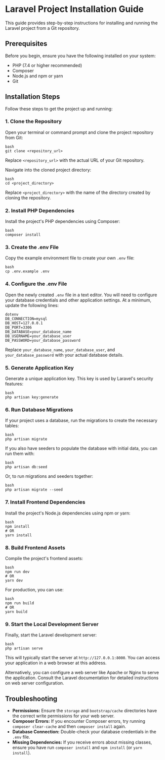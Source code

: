 # Laravel Project Installation Guide

This guide provides step-by-step instructions for installing and running the Laravel project from a Git repository.

## Prerequisites

Before you begin, ensure you have the following installed on your system:

*   PHP (7.4 or higher recommended)
*   Composer
*   Node.js and npm or yarn
*   Git

## Installation Steps

Follow these steps to get the project up and running:

### 1. Clone the Repository

Open your terminal or command prompt and clone the project repository from Git:

```
bash
git clone <repository_url>
```
Replace `<repository_url>` with the actual URL of your Git repository.

Navigate into the cloned project directory:
```
bash
cd <project_directory>
```
Replace `<project_directory>` with the name of the directory created by cloning the repository.

### 2. Install PHP Dependencies

Install the project's PHP dependencies using Composer:
```
bash
composer install
```
### 3. Create the .env File

Copy the example environment file to create your own `.env` file:

```
bash
cp .env.example .env
```
### 4. Configure the .env File

Open the newly created `.env` file in a text editor. You will need to configure your database credentials and other application settings. At a minimum, update the following lines:
```
dotenv
DB_CONNECTION=mysql
DB_HOST=127.0.0.1
DB_PORT=3306
DB_DATABASE=your_database_name
DB_USERNAME=your_database_user
DB_PASSWORD=your_database_password
```
Replace `your_database_name`, `your_database_user`, and `your_database_password` with your actual database details.

### 5. Generate Application Key

Generate a unique application key. This key is used by Laravel's security features:
```
bash
php artisan key:generate
```
### 6. Run Database Migrations

If your project uses a database, run the migrations to create the necessary tables:
```
bash
php artisan migrate
```
If you also have seeders to populate the database with initial data, you can run them with:
```
bash
php artisan db:seed
```
Or, to run migrations and seeders together:
```
bash
php artisan migrate --seed
```
### 7. Install Frontend Dependencies

Install the project's Node.js dependencies using npm or yarn:
```
bash
npm install
# OR
yarn install
```
### 8. Build Frontend Assets

Compile the project's frontend assets:
```
bash
npm run dev
# OR
yarn dev
```
For production, you can use:
```
bash
npm run build
# OR
yarn build
```
### 9. Start the Local Development Server

Finally, start the Laravel development server:
```
bash
php artisan serve
```
This will typically start the server at `http://127.0.0.1:8000`. You can access your application in a web browser at this address.

Alternatively, you can configure a web server like Apache or Nginx to serve the application. Consult the Laravel documentation for detailed instructions on web server configuration.

## Troubleshooting

*   **Permissions:** Ensure the `storage` and `bootstrap/cache` directories have the correct write permissions for your web server.
*   **Composer Errors:** If you encounter Composer errors, try running `composer clear-cache` and then `composer install` again.
*   **Database Connection:** Double-check your database credentials in the `.env` file.
*   **Missing Dependencies:** If you receive errors about missing classes, ensure you have run `composer install` and `npm install` (or `yarn install`).